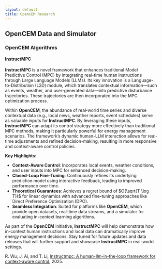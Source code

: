 ```yaml
---
layout: default
title: OpenCEM Research
---
```

## OpenCEM Data and Simulator

### OpenCEM Algorithms

#### InstructMPC

**InstructMPC** is a novel framework that enhances traditional Model Predictive Control (MPC) by integrating real-time human instructions through Large Language Models (LLMs). Its key innovation is a Language-to-Distribution (L2D) module, which translates contextual information—such as events, weather, and user-generated data—into predictive disturbance trajectories. These trajectories are then incorporated into the MPC optimization process.

Within **OpenCEM**, the abundance of real-world time series and diverse contextual data (e.g., local news, weather reports, event schedules) serve as valuable inputs for **InstructMPC**. By leveraging these inputs, **InstructMPC** can adapt its control strategy more effectively than traditional MPC methods, making it particularly powerful for energy management scenarios. The framework’s dynamic human-LLM interaction allows for real-time adjustments and refined decision-making, resulting in more responsive and context-aware control policies.

**Key Highlights:**

* **Context-Aware Control**: Incorporates local events, weather conditions, and user inputs into MPC for enhanced decision-making.
* **Closed-Loop Fine-Tuning**: Continuously refines its underlying prediction model using interactive feedback, leading to improved performance over time.
* **Theoretical Guarantees**: Achieves a regret bound of $O(\sqrt{T \log T})$ for linear dynamics with advanced fine-tuning approaches like Direct Preference Optimization (DPO).
* **Seamless Integration**: Suited for platforms like **OpenCEM**, which provide open datasets, real-time data streams, and a simulator for evaluating in-context learning algorithms.

As part of the **OpenCEM** initiative, **InstructMPC** will help demonstrate how in-context human instructions and local data can dramatically improve energy management decisions. Stay tuned for future updates and data releases that will further support and showcase **InstructMPC** in real-world settings.

R. Wu, J. Ai, and T. Li, [Instructmpc: A human-llm-in-the-loop framework for context-aware
control](https://arxiv.org/abs/2504.05946), 2025.
